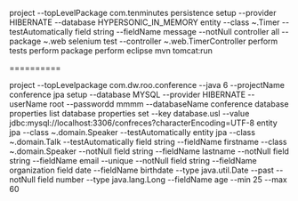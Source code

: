 project --topLevelPackage com.tenminutes
persistence setup --provider HIBERNATE --database HYPERSONIC_IN_MEMORY
entity --class ~.Timer --testAutomatically
field string --fieldName message --notNull
controller all --package ~.web
selenium test --controller ~.web.TimerController
perform tests
perform package
perform eclipse
mvn tomcat:run


==========

project --topLevelpackage com.dw.roo.conference --java 6 --projectName conference
jpa setup --database MYSQL --provider HIBERNATE --userName root --passwordd mmmm --databaseName conference
database properties list
database properties set --key database.usl --value jdbc:mysql://localhost:3306/confreces?characterEncoding=UTF-8
entity jpa --class ~.domain.Speaker --testAutomatically
entity jpa --class ~.domain.Talk  --testAutomatically
field string --fieldName firstname --class ~.domain.Speaker --notNull 
 field string --fieldName lastname --notNull 
 field string --fieldName email --unique --notNull
 field string --fieldName organization 
 field date --fieldName birthdate --type java.util.Date --past --notNull 
 field number --type java.lang.Long --fieldName age --min 25 --max 60
 
